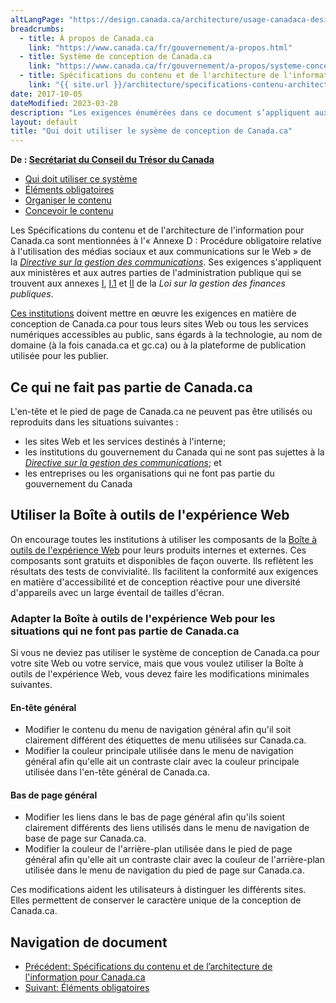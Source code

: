 ```yaml
---
altLangPage: "https://design.canada.ca/architecture/usage-canadaca-design.html"
breadcrumbs:
  - title: À propos de Canada.ca
    link: "https://www.canada.ca/fr/gouvernement/a-propos.html"
  - title: Système de conception de Canada.ca
    link: "https://www.canada.ca/fr/gouvernement/a-propos/systeme-conception.html"
  - title: Spécifications du contenu et de l'architecture de l'information pour Canada.ca
    link: "{{ site.url }}/architecture/specifications-contenu-architecture-information-canada.html"
date: 2017-10-05
dateModified: 2023-03-28
description: "Les exigences énumérées dans ce document s’appliquent aux ministères et aux autres parties de l’administration publique établie comme l’établissent les annexes I, I.1 et II de la Loi sur la gestion finances. Par conséquent, les institutions de la portée doivent appliquer les exigences en matière de conception de Canada.ca pour tous les sites Web ou toutes les services numériques."
layout: default
title: "Qui doit utiliser le sysème de conception de Canada.ca"
---
```

<p class="gc-byline"><strong>De : <a href="/fr/secretariat-conseil-tresor.html">Secrétariat du Conseil du Trésor du Canada</a></strong></p>
<div>
  <div class="mrgn-tp-md mrgn-bttm-sm brdr-bttm">
    <div class="row  mrgn-bttm-sm">
      <ul class="toc lst-spcd col-md-12">
        <li class="col-md-4"><a href="utilisation-concept-canadaca.html" class="list-group-item cust-active active">Qui doit utiliser ce système </a> </li>
        <li class="col-md-4"><a href="elements-obligatoires.html" class="list-group-item">Éléments obligatoires</a> </li>
        <li class="col-md-4"><a href="organiser-contenu.html" class="list-group-item">Organiser le contenu</a> </li>
        <li class="col-md-4"><a href="modeles.html" class="list-group-item">Concevoir le contenu</a> </li>
      </ul>
    </div>
  </div>
  <section>
    <p> Les Spécifications du contenu et de l'architecture de l'information pour Canada.ca sont mentionnées à l'« Annexe D : Procédure obligatoire relative à l'utilisation des médias sociaux et aux communications sur le Web » de la&nbsp;<a href="http://www.tbs-sct.gc.ca/pol/doc-fra.aspx?id=30682"><cite>Directive sur la gestion des communications</cite></a>. Ses exigences s'appliquent  aux ministères et aux autres parties de l'administration publique qui se  trouvent aux annexes&nbsp;<a href="https://laws-lois.justice.gc.ca/fra/lois/f-11/page-19.html">I</a>,&nbsp;<a href="https://laws-lois.justice.gc.ca/fra/lois/f-11/page-20.html">I.1</a>&nbsp;et&nbsp;<a href="https://laws-lois.justice.gc.ca/fra/lois/f-11/page-21.html">II</a>&nbsp;de la <cite>Loi sur la  gestion des finances publiques</cite>.</p>
    <p><a href="/fr/gouvernement/a-propos/systeme-conception/liste-institutions.html">Ces institutions</a> doivent mettre en œuvre les exigences en matière de conception de Canada.ca pour tous leurs sites Web ou tous les services numériques accessibles au public, sans égards à  la technologie, au nom de domaine (à la fois canada.ca et gc.ca) ou à la plateforme de publication utilisée pour les publier.</p>
  </section>
  <section>
    <h2>Ce qui ne fait pas partie de Canada.ca</h2>
    <p> L'en-tête et le pied de page de Canada.ca ne peuvent pas être utilisés ou  reproduits dans les situations suivantes&nbsp;:</p>
    <ul>
      <li>les sites Web et les  services destinés à l'interne;</li>
      <li>les institutions du gouvernement du Canada qui ne sont pas sujettes à la <a href="http://www.tbs-sct.gc.ca/pol/doc-fra.aspx?id=30682"><cite>Directive sur la gestion des communications</cite></a>; et</li>
      <li>les entreprises ou les  organisations qui ne font pas partie du gouvernement du Canada</li>
    </ul>
    <h2>Utiliser la Boîte à outils de l'expérience Web</h2>
    <p>On encourage toutes les institutions à utiliser les composants de la&nbsp;<a href="/fr/secretariat-conseil-tresor/services/communications-gouvernementales/boite-outils-experience-web.html">Boîte à outils de l'expérience Web</a>&nbsp;pour leurs produits internes et externes. Ces composants sont gratuits et disponibles de façon ouverte. Ils reflètent les résultats des tests de convivialité.  Ils facilitent la  conformité aux exigences en matière d'accessibilité et de conception réactive  pour une diversité d'appareils avec un large éventail de tailles d'écran.</p>
    <section>
      <h3>Adapter la Boîte à outils de l'expérience Web pour les situations qui ne font pas partie de Canada.ca</h3>
      <p>Si vous ne deviez pas utiliser le système de conception de Canada.ca pour votre site Web ou votre service, mais que vous voulez utiliser la Boîte à outils de l'expérience Web, vous devez faire les modifications minimales suivantes.</p>
      <h4>En-tête général</h4>
      <ul>
        <li>Modifier le contenu du menu de navigation général afin qu'il soit clairement différent des étiquettes de menu utilisées sur Canada.ca.</li>
        <li>Modifier la couleur principale utilisée dans le menu de navigation général afin qu'elle ait un contraste clair avec la couleur principale utilisée dans l'en-tête général de Canada.ca.</li>
      </ul>
      <h4>Bas de page général</h4>
      <ul>
        <li>Modifier les liens dans le bas de page général afin qu'ils soient clairement différents des liens utilisés dans le menu de navigation de base de page sur Canada.ca.</li>
        <li>Modifier la couleur de l'arrière-plan utilisée dans le pied de page général afin qu'elle ait un contraste clair avec la couleur de l'arrière-plan utilisée dans le menu de navigation du pied de page sur Canada.ca.</li>
      </ul>
      <p>Ces modifications aident les utilisateurs à distinguer les différents sites. Elles permettent de conserver le caractère unique de la conception de  Canada.ca.</p>
    </section>
    <nav role="navigation" class="mrgn-bttm-lg">
      <h2 class="wb-inv">Navigation de document</h2>
      <ul class="pager">
        <li class="previous"><a href="/fr/secretariat-conseil-tresor/services/communications-gouvernementales/specifications-contenu-architecture-information-canada.html" rel="prev">Précédent<span class="wb-inv">: Spécifications du contenu et de l’architecture de l'information pour Canada.ca</span></a></li>
        <li class="next"><a href="/fr/secretariat-conseil-tresor/services/communications-gouvernementales/specifications-contenu-architecture-information-canada/elements-obligatoires.html" rel="next">Suivant<span class="wb-inv">: Éléments obligatoires</span></a></li>
      </ul>
    </nav>
  </section>
</div>
